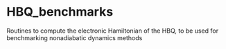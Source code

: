 # HBQ_benchmarks
Routines to compute the electronic Hamiltonian of the HBQ, to be used for benchmarking nonadiabatic dynamics methods
